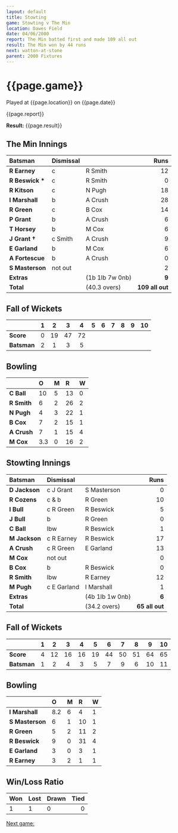 ```yaml
---
layout: default
title: Stowting
game: Stowting v The Min
location: Dawes Field
date: 04/06/2000
report: The Min batted first and made 109 all out
result: The Min won by 44 runs
next: watton-at-stone
parent: 2000 Fixtures
---
```


# {{page.game}}

Played at {{page.location}} on {{page.date}}

{{page.report}}

**Result:** {{page.result}}


## The Min Innings

| Batsman | Dismissal |  | Runs |
|:---|:---|---|---:|
| **R Earney** | c | R Smith | 12 |
| **R Beswick &#42;** | c | R Smith | 0 |
| **R Kitson** | c | N Pugh | 18 |
| **I Marshall** | b | A Crush | 28 |
| **R Green** | c | B Cox | 14 |
| **P Grant** | b | A Crush | 6 |
| **T Horsey** | b | M Cox | 6 |
| **J Grant &#8224;** | c Smith | A Crush | 9 |
| **E Garland** | b | M Cox | 6 |
| **A Fortescue** | b | A Crush | 0 |
| **S Masterson** | not out |  | 2 |
| **Extras** | | (1b 1lb 7w 0nb) | **9** |
| **Total** | | (40.3 overs) | **109 all out** |

## Fall of Wickets

| | 1 | 2 | 3 | 4 | 5 | 6 | 7 | 8 | 9 | 10 |
|---|:---:|:---:|:---:|:---:|:---:|:---:|:---:|:---:|:---:|:---:|
| **Score** | 0 | 19 | 47 | 72 |  |  |  |  |  |  |
| **Batsman** | 2 | 1 | 3 | 5 |  |  |  |  |  |  |

## Bowling

| | O | M | R | W |
|---|:---|:---|:---|:---|
| **C Ball** | 10 | 5 | 13 | 0 |
| **R Smith** | 6 | 2 | 26 | 2 |
| **N Pugh** | 4 | 3 | 22 | 1 |
| **B Cox** | 7 | 2 | 15 | 1 |
| **A Crush** | 7 | 1 | 15 | 4 |
| **M Cox** | 3.3 | 0 | 16 | 2 |

## Stowting Innings

| Batsman | Dismissal |  | Runs |
|:---|:---|---|---:|
| **D Jackson** | c J Grant | S Masterson | 0 |
| **R Cozens** | c & b | R Green | 10 |
| **I Bull** | c R Green | R Beswick | 5 |
| **J Bull** | b | R Green | 0 |
| **C Ball** | lbw | R Beswick | 1 |
| **M Jackson** | c R Earney | R Beswick | 17 |
| **A Crush** | c R Green | E Garland | 13 |
| **M Cox** | not out |  | 0 |
| **B Cox** | b | R Beswick | 0 |
| **R Smith** | lbw | R Earney | 12 |
| **M Pugh** | c E Garland | I Marshall | 1 |
| **Extras** | | (4b 1lb 1w 0nb) | **6** |
| **Total** | | (34.2 overs) | **65 all out** |

## Fall of Wickets

| | 1 | 2 | 3 | 4 | 5 | 6 | 7 | 8 | 9 | 10 |
|---|:---:|:---:|:---:|:---:|:---:|:---:|:---:|:---:|:---:|:---:|
| **Score** | 4 | 12 | 16 | 16 | 19 | 44 | 50 | 51 | 64 | 65 |
| **Batsman** | 1 | 2 | 4 | 3 | 5 | 7 | 9 | 6 | 10 | 11 |

## Bowling

| | O | M | R | W |
|---|:---|:---|:---|:---|
| **I Marshall** | 8.2 | 6 | 4 | 1 |
| **S Masterson** | 6 | 1 | 10 | 1 |
| **R Green** | 5 | 2 | 11 | 2 |
| **R Beswick** | 9 | 0 | 31 | 4 |
| **E Garland** | 3 | 0 | 3 | 1 |
| **R Earney** | 3 | 2 | 1 | 1 |

## Win/Loss Ratio

| Won | Lost | Drawn | Tied |
|:---|:---|:---|---:|
| 1 | 1 | 0 | 0 |

[Next game:]({{page.next}})